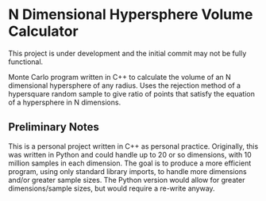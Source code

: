 # N Dimensional Hypersphere Volume Calculator
This project is under development and the initial commit may not be fully functional.


Monte Carlo program written in C++ to calculate the volume of an N dimensional hypersphere of any radius. 
Uses the rejection method of a hypersquare random sample to give ratio of points that satisfy the equation of a hypersphere in N dimensions.

## Preliminary Notes
This is a personal project written in C++ as personal practice. Originally, this was written in Python and could handle up to 20 or so dimensions, with 10 million samples in each dimension.
The goal is to produce a more efficient program, using only standard library imports, to handle more dimensions and/or greater sample sizes.  The Python version would allow for greater dimensions/sample sizes, but would require a re-write anyway.

